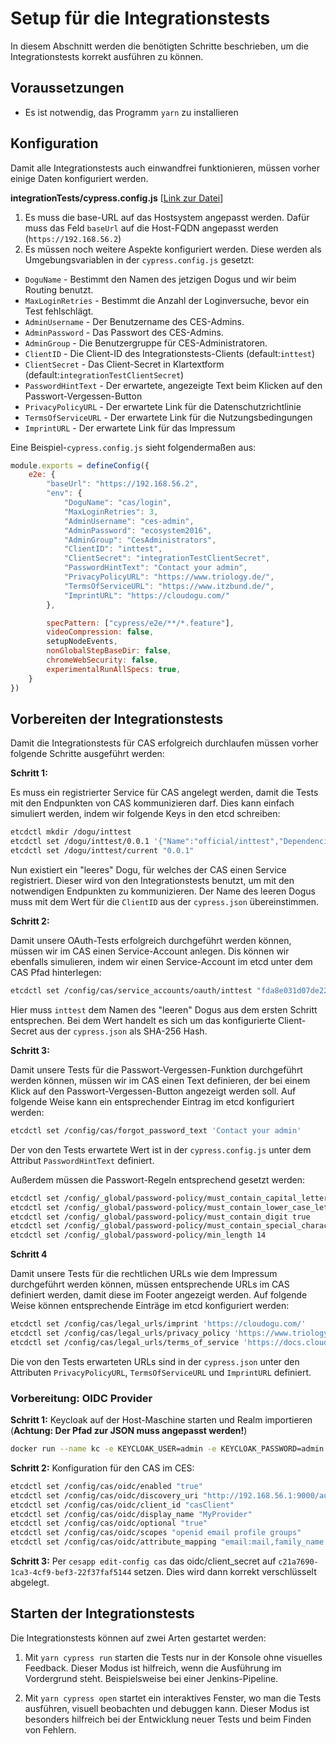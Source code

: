 # Setup für die Integrationstests

In diesem Abschnitt werden die benötigten Schritte beschrieben, um die Integrationstests korrekt ausführen zu können.

## Voraussetzungen

* Es ist notwendig, das Programm `yarn` zu installieren

## Konfiguration 

Damit alle Integrationstests auch einwandfrei funktionieren, müssen vorher einige Daten konfiguriert werden. 

**integrationTests/cypress.config.js** [[Link zur Datei](../../integrationTests/cypress.config.js)]

1) Es muss die base-URL auf das Hostsystem angepasst werden.
   Dafür muss das Feld `baseUrl` auf die Host-FQDN angepasst werden (`https://192.168.56.2`)
2) Es müssen noch weitere Aspekte konfiguriert werden. 
   Diese werden als Umgebungsvariablen in der `cypress.config.js` gesetzt:
- `DoguName` - Bestimmt den Namen des jetzigen Dogus und wir beim Routing benutzt.
- `MaxLoginRetries` - Bestimmt die Anzahl der Loginversuche, bevor ein Test fehlschlägt.
- `AdminUsername` - Der Benutzername des CES-Admins.
- `AdminPassword` - Das Passwort des CES-Admins.
- `AdminGroup` - Die Benutzergruppe für CES-Administratoren.
- `ClientID` - Die Client-ID des Integrationstests-Clients (default:`inttest`)
- `ClientSecret` - Das Client-Secret in Klartextform (default:`integrationTestClientSecret`)
- `PasswordHintText` - Der erwartete, angezeigte Text beim Klicken auf den Passwort-Vergessen-Button
- `PrivacyPolicyURL` - Der erwartete Link für die Datenschutzrichtlinie
- `TermsOfServiceURL` - Der erwartete Link für die Nutzungsbedingungen
- `ImprintURL` - Der erwartete Link für das Impressum
  
Eine Beispiel-`cypress.config.js` sieht folgendermaßen aus:
```javascript
module.exports = defineConfig({
    e2e: {
        "baseUrl": "https://192.168.56.2",
        "env": {
            "DoguName": "cas/login",
            "MaxLoginRetries": 3,
            "AdminUsername": "ces-admin",
            "AdminPassword": "ecosystem2016",
            "AdminGroup": "CesAdministrators",
            "ClientID": "inttest",
            "ClientSecret": "integrationTestClientSecret",
            "PasswordHintText": "Contact your admin",
            "PrivacyPolicyURL": "https://www.triology.de/",
            "TermsOfServiceURL": "https://www.itzbund.de/",
            "ImprintURL": "https://cloudogu.com/"
        },

        specPattern: ["cypress/e2e/**/*.feature"],
        videoCompression: false,
        setupNodeEvents,
        nonGlobalStepBaseDir: false,
        chromeWebSecurity: false,
        experimentalRunAllSpecs: true,
    }
})
```

## Vorbereiten der Integrationstests

Damit die Integrationstests für CAS erfolgreich durchlaufen müssen vorher folgende Schritte ausgeführt werden:

**Schritt 1:**

Es muss ein registrierter Service für CAS angelegt werden, damit die Tests mit den Endpunkten von CAS kommunizieren darf. Dies kann einfach simuliert werden, indem wir folgende Keys in den etcd schreiben: 
```bash
etcdctl mkdir /dogu/inttest
etcdctl set /dogu/inttest/0.0.1 '{"Name":"official/inttest","Dependencies":["cas"]}'
etcdctl set /dogu/inttest/current "0.0.1"
```
Nun existiert ein "leeres" Dogu, für welches der CAS einen Service registriert. Dieser wird von den Integrationstests benutzt, um mit den notwendigen Endpunkten zu kommunizieren. Der Name des leeren Dogus muss mit dem Wert für die `ClientID` aus der `cypress.json` übereinstimmen. 

**Schritt 2:**

Damit unsere OAuth-Tests erfolgreich durchgeführt werden können, müssen wir im CAS einen Service-Account anlegen. Dis können wir ebenfalls simulieren, indem wir einen Service-Account im etcd unter dem CAS Pfad hinterlegen:
```bash
etcdctl set /config/cas/service_accounts/oauth/inttest "fda8e031d07de22bf14e552ab12be4bc70b94a1fb61cb7605833765cb74f2dea"
```
Hier muss `inttest` dem Namen des "leeren" Dogus aus dem ersten Schritt entsprechen. Bei dem Wert handelt es sich um das konfigurierte Client-Secret aus der `cypress.json` als SHA-256 Hash.

**Schritt 3:**

Damit unsere Tests für die Passwort-Vergessen-Funktion durchgeführt werden können, müssen wir im CAS einen Text definieren, der bei einem Klick auf den Passwort-Vergessen-Button angezeigt werden soll.
Auf folgende Weise kann ein entsprechender Eintrag im etcd konfiguriert werden:

```bash
etcdctl set /config/cas/forgot_password_text 'Contact your admin'
```

Der von den Tests erwartete Wert ist in der `cypress.config.js` unter dem Attribut `PasswordHintText` definiert.

Außerdem müssen die Passwort-Regeln entsprechend gesetzt werden:
```bash
etcdctl set /config/_global/password-policy/must_contain_capital_letter true
etcdctl set /config/_global/password-policy/must_contain_lower_case_letter true
etcdctl set /config/_global/password-policy/must_contain_digit true
etcdctl set /config/_global/password-policy/must_contain_special_character true
etcdctl set /config/_global/password-policy/min_length 14
```

**Schritt 4**

Damit unsere Tests für die rechtlichen URLs wie dem Impressum durchgeführt werden können, müssen entsprechende URLs im CAS definiert werden, damit diese im Footer angezeigt werden.
Auf folgende Weise können entsprechende Einträge im etcd konfiguriert werden:

```bash
etcdctl set /config/cas/legal_urls/imprint 'https://cloudogu.com/'
etcdctl set /config/cas/legal_urls/privacy_policy 'https://www.triology.de/'
etcdctl set /config/cas/legal_urls/terms_of_service 'https://docs.cloudogu.com/'
```

Die von den Tests erwarteten URLs sind in der `cypress.json` unter den Attributen `PrivacyPolicyURL`, `TermsOfServiceURL` und `ImprintURL` definiert.

### Vorbereitung: OIDC Provider

**Schritt 1:** Keycloak auf der Host-Maschine starten und Realm importieren (**Achtung: Der Pfad zur JSON muss angepasst werden!**)

```bash
docker run --name kc -e KEYCLOAK_USER=admin -e KEYCLOAK_PASSWORD=admin -p 9000:8080 -e KEYCLOAK_IMPORT="/realm-cloudogu.json -Dkeycloak.profile.feature.upload_scripts=enabled" -v  /vagrant/containers/cas/integrationTests/keycloak-realm/realm-cloudogu.json:/realm-cloudogu.json quay.io/keycloak/keycloak:15.0.2
```

**Schritt 2:** Konfiguration für den CAS im CES:

```bash
etcdctl set /config/cas/oidc/enabled "true"
etcdctl set /config/cas/oidc/discovery_uri "http://192.168.56.1:9000/auth/realms/Cloudogu/.well-known/openid-configuration"
etcdctl set /config/cas/oidc/client_id "casClient"
etcdctl set /config/cas/oidc/display_name "MyProvider"
etcdctl set /config/cas/oidc/optional "true"
etcdctl set /config/cas/oidc/scopes "openid email profile groups"
etcdctl set /config/cas/oidc/attribute_mapping "email:mail,family_name:surname,given_name:givenName,preferred_username:username,name:displayName"
```

**Schritt 3:** Per `cesapp edit-config cas` das oidc/client_secret auf `c21a7690-1ca3-4cf9-bef3-22f37faf5144` setzen. Dies wird dann korrekt verschlüsselt abgelegt.

## Starten der Integrationstests

Die Integrationstests können auf zwei Arten gestartet werden:

1. Mit `yarn cypress run` starten die Tests nur in der Konsole ohne visuelles Feedback.
   Dieser Modus ist hilfreich, wenn die Ausführung im Vordergrund steht.
   Beispielsweise bei einer Jenkins-Pipeline.
   
1. Mit `yarn cypress open` startet ein interaktives Fenster, wo man die Tests ausführen, visuell beobachten und debuggen kann.
   Dieser Modus ist besonders hilfreich bei der Entwicklung neuer Tests und beim Finden von Fehlern.